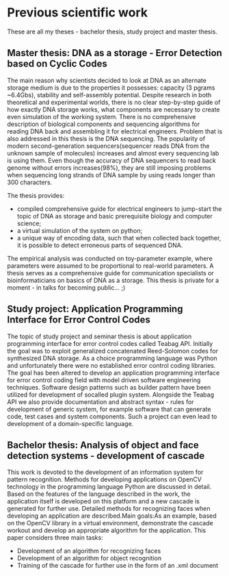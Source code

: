 # Previous scientific work
These are all my theses - bachelor thesis, study project and master thesis. 

## Master thesis: DNA as a storage - Error Detection based on Cyclic Codes
The main reason why scientists decided to look at DNA as an alternate storage medium is due to the properties it possesses: capacity (3 pgrams ~6.4Gbs), stability and self-assembly potential. Despite research in both theoretical and experimental worlds, there is no clear step-by-step guide of how exactly DNA storage works, what components are necessary to create even simulation of the working system. There is no comprehensive description of biological components and sequencing algorithms for reading DNA back and assembling it for electrical engineers. Problem that is also addressed in this thesis is the DNA sequencing. The popularity of modern second-generation sequencers(sequencer reads DNA from the unknown sample of molecules) increases and almost every sequencing lab is using them. Even though the accuracy of DNA sequencers to read back genome without errors increases(98%), they are still imposing problems when sequencing long strands of DNA sample by using reads longer than 300 characters.

The thesis provides:
- compiled comprehensive guide for electrical engineers to jump-start the topic of DNA as storage and basic prerequisite biology and computer science;
- a virtual simulation of the system on python;
- a unique way of encoding data, such that when collected back together, it is possible to detect erroneous parts of sequenced DNA. 

The empirical analysis was conducted on toy-parameter example, where parameters were assumed to be proportional to real-world parameters. A thesis serves as a comprehensive guide for communication specialists or bioinformaticians on basics of DNA as a storage. This thesis is private for a moment - in talks for becoming public... ;)

## Study project: Application Programming Interface for Error Control Codes
The topic of study project and seminar thesis is about application programming interface for error control codes called Teabag API. Initially the goal was to exploit generalized concatenated Reed-Solomon codes for synthesized DNA storage. As a choice programming language was Python and unfortunately there were no established error control coding libraries. The goal has been altered to develop an application programming interface for error control coding field with model driven software engineering techniques. Software design patterns such as builder pattern have been utilized for development of socalled plugin system. Alongside the Teabag API we also provide documentation and abstract syntax - rules for development of generic system, for example software that can generate code, test cases and system components. Such a project can even lead to development of a domain-specific language.

## Bachelor thesis: Analysis of object and face detection systems - development of cascade
This  work  is  devoted  to  the  development  of  an  information  system  for  pattern recognition.  Methods  for  developing  applications  on  OpenCV  technology  in  the programming language Python are discussed in detail. Based on the features of the language described in the work, the application itself is developed on this platform and  a  new  cascade  is  generated  for  further  use.  Detailed  methods  for  recognizing faces when developing an application are described.Main goals:As an example, based on the OpenCV library in a virtual environment, demonstrate the cascade workout and develop an appropriate algorithm for the application. This paper considers three main tasks:
- Development of an algorithm for recognizing faces
- Development of an algorithm for object recognition
- Training of the cascade for further use in the form of an .xml document
